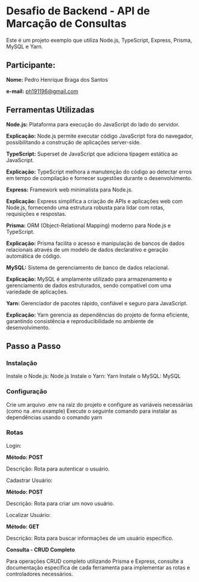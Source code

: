 # Desafio de Backend - API de Marcação de Consultas
Este é um projeto exemplo que utiliza Node.js, TypeScript, Express, Prisma, MySQL e Yarn.

## Participante:
**Nome:** Pedro Henrique Braga dos Santos

**e-mail:** ph191196@gmail.com

## Ferramentas Utilizadas

**Node.js:** Plataforma para execução do JavaScript do lado do servidor.

**Explicação:** Node.js permite executar código JavaScript fora do navegador, possibilitando a construção de aplicações server-side.

**TypeScript:** Superset de JavaScript que adiciona tipagem estática ao JavaScript.

**Explicação:** TypeScript melhora a manutenção do código ao detectar erros em tempo de compilação e fornecer sugestões durante o desenvolvimento.

**Express:** Framework web minimalista para Node.js.

**Explicação:** Express simplifica a criação de APIs e aplicações web com Node.js, fornecendo uma estrutura robusta para lidar com rotas, requisições e respostas.

**Prisma:** ORM (Object-Relational Mapping) moderno para Node.js e TypeScript.

**Explicação:** Prisma facilita o acesso e manipulação de bancos de dados relacionais através de um modelo de dados declarativo e geração automática de código.

**MySQL:** Sistema de gerenciamento de banco de dados relacional.

**Explicação:** MySQL é amplamente utilizado para armazenamento e gerenciamento de dados estruturados, sendo compatível com uma variedade de aplicações.

**Yarn:** Gerenciador de pacotes rápido, confiável e seguro para JavaScript.

**Explicação:** Yarn gerencia as dependências do projeto de forma eficiente, garantindo consistência e reproducibilidade no ambiente de desenvolvimento.

## Passo a Passo
### Instalação

Instale o Node.js: Node.js
Instale o Yarn: Yarn
Instale o MySQL: MySQL

### Configuração

Crie um arquivo .env na raiz do projeto e configure as variáveis necessárias (como na .env.example)
Execute o seguinte comando para instalar as dependências usando o comando yarn

### Rotas

Login:

**Método: POST**

Descrição: Rota para autenticar o usuário.

Cadastrar Usuário:

**Método: POST**

Descrição: Rota para criar um novo usuário.

Localizar Usuário:

**Método: GET**

Descrição: Rota para buscar informações de um usuário específico.

**Consulta - CRUD Completo**

Para operações CRUD completo utilizando Prisma e Express, consulte a documentação específica de cada ferramenta para implementar as rotas e controladores necessários.
